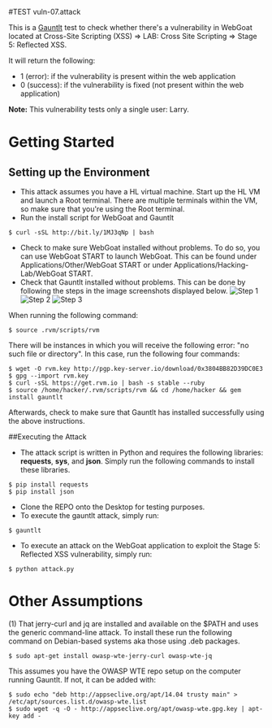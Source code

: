 #TEST vuln-07.attack

This is a [Gauntlt](http://gauntlt.org/) test to check whether there's a vulnerability in WebGoat located at Cross-Site Scripting (XSS) => LAB: Cross Site Scripting => Stage 5: Reflected XSS.

It will return the following:
 - 1 (error): if the vulnerability is present within the web application
 - 0 (success): if the vulnerability is fixed (not present within the web application)

**Note:** This vulnerability tests only a single user: Larry.

# Getting Started
## Setting up the Environment
* This attack assumes you have a HL virtual machine. Start up the HL VM and launch a Root terminal. There are multiple terminals within the VM, so make sure that you're using the Root terminal.
* Run the install script for WebGoat and Gauntlt
```
$ curl -sSL http://bit.ly/1MJ3qNp | bash
```
* Check to make sure WebGoat installed without problems. To do so, you can use WebGoat START to launch WebGoat. This can be found under Applications/Other/WebGoat START or under Applications/Hacking-Lab/WebGoat START.
* Check that Gauntlt installed without problems. This can be done by following the steps in the image screenshots displayed below.
![Step 1](http://res.cloudinary.com/dx4at2j5f/image/upload/v1449532665/CaseStudy/Step2.png)
![Step 2](http://res.cloudinary.com/dx4at2j5f/image/upload/v1449532707/CaseStudy/Step1.png)
![Step 3](http://res.cloudinary.com/dx4at2j5f/image/upload/v1449532665/CaseStudy/Step3.png)

When running the following command: 
```
$ source .rvm/scripts/rvm
```
There will be instances in which you will receive the following error: "no such file or directory". In this case, run the following four commands:
```
$ wget -O rvm.key http://pgp.key-server.io/download/0x3804BB82D39DC0E3
$ gpg --import rvm.key
$ curl -sSL https://get.rvm.io | bash -s stable --ruby
$ source /home/hacker/.rvm/scripts/rvm && cd /home/hacker && gem install gauntlt
```
Afterwards, check to make sure that Gauntlt has installed successfully using the above instructions.

##Executing the Attack
* The attack script is written in Python and requires the following libraries: **requests**, **sys**, and **json**. Simply run the following commands to install these libraries.
```
$ pip install requests
$ pip install json
```
* Clone the REPO onto the Desktop for testing purposes.
* To execute the gauntlt attack, simply run:
```
$ gauntlt
```
* To execute an attack on the WebGoat application to exploit the Stage 5: Reflected XSS vulnerability, simply run:
```
$ python attack.py
```

# Other Assumptions
(1) That jerry-curl and jq are installed and available on the $PATH and uses the generic command-line attack.  To install these run the following command on Debian-based systems aka those using .deb packages.

```
$ sudo apt-get install owasp-wte-jerry-curl owasp-wte-jq
```

This assumes you have the OWASP WTE repo setup on the computer running Gauntlt.  If not, it can be added with:

```
$ sudo echo "deb http://appseclive.org/apt/14.04 trusty main" > /etc/apt/sources.list.d/owasp-wte.list
$ sudo wget -q -O - http://appseclive.org/apt/owasp-wte.gpg.key | apt-key add -
```


